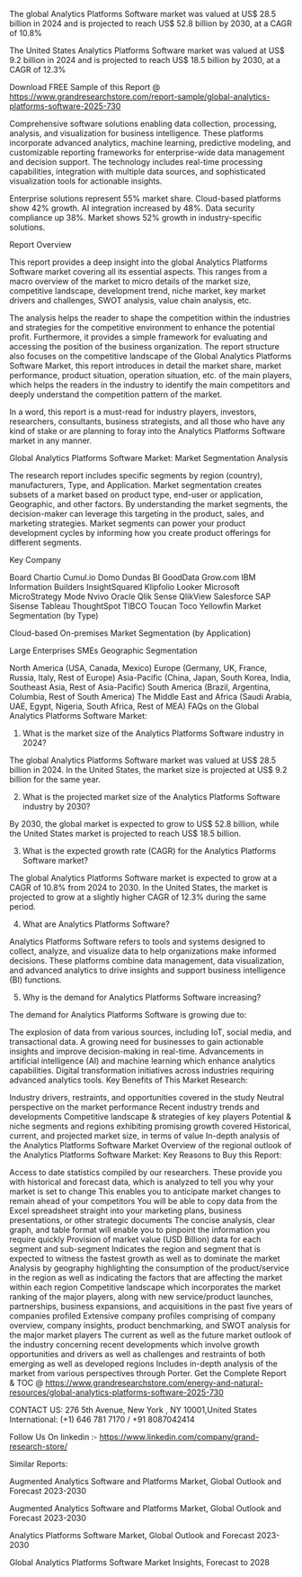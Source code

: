  The global Analytics Platforms Software market was valued at US$ 28.5 billion in 2024 and is projected to reach US$ 52.8 billion by 2030, at a CAGR of 10.8%



The United States Analytics Platforms Software market was valued at US$ 9.2 billion in 2024 and is projected to reach US$ 18.5 billion by 2030, at a CAGR of 12.3%

Download FREE Sample of this Report @ https://www.grandresearchstore.com/report-sample/global-analytics-platforms-software-2025-730




Comprehensive software solutions enabling data collection, processing, analysis, and visualization for business intelligence. These platforms incorporate advanced analytics, machine learning, predictive modeling, and customizable reporting frameworks for enterprise-wide data management and decision support. The technology includes real-time processing capabilities, integration with multiple data sources, and sophisticated visualization tools for actionable insights.



Enterprise solutions represent 55% market share. Cloud-based platforms show 42% growth. AI integration increased by 48%. Data security compliance up 38%. Market shows 52% growth in industry-specific solutions.



Report Overview



This report provides a deep insight into the global Analytics Platforms Software market covering all its essential aspects. This ranges from a macro overview of the market to micro details of the market size, competitive landscape, development trend, niche market, key market drivers and challenges, SWOT analysis, value chain analysis, etc.



The analysis helps the reader to shape the competition within the industries and strategies for the competitive environment to enhance the potential profit. Furthermore, it provides a simple framework for evaluating and accessing the position of the business organization. The report structure also focuses on the competitive landscape of the Global Analytics Platforms Software Market, this report introduces in detail the market share, market performance, product situation, operation situation, etc. of the main players, which helps the readers in the industry to identify the main competitors and deeply understand the competition pattern of the market.



In a word, this report is a must-read for industry players, investors, researchers, consultants, business strategists, and all those who have any kind of stake or are planning to foray into the Analytics Platforms Software market in any manner.



Global Analytics Platforms Software Market: Market Segmentation Analysis



The research report includes specific segments by region (country), manufacturers, Type, and Application. Market segmentation creates subsets of a market based on product type, end-user or application, Geographic, and other factors. By understanding the market segments, the decision-maker can leverage this targeting in the product, sales, and marketing strategies. Market segments can power your product development cycles by informing how you create product offerings for different segments.



Key Company



Board
Chartio
Cumul.io
Domo
Dundas BI
GoodData
Grow.com
IBM
Information Builders
InsightSquared
Klipfolio
Looker
Microsoft
MicroStrategy
Mode
Nvivo
Oracle
Qlik Sense
QlikView
Salesforce
SAP
Sisense
Tableau
ThoughtSpot
TIBCO
Toucan Toco
Yellowfin
Market Segmentation (by Type)



Cloud-based
On-premises
Market Segmentation (by Application)



Large Enterprises
SMEs
Geographic Segmentation



North America (USA, Canada, Mexico)
Europe (Germany, UK, France, Russia, Italy, Rest of Europe)
Asia-Pacific (China, Japan, South Korea, India, Southeast Asia, Rest of Asia-Pacific)
South America (Brazil, Argentina, Columbia, Rest of South America)
The Middle East and Africa (Saudi Arabia, UAE, Egypt, Nigeria, South Africa, Rest of MEA)
FAQs on the Global Analytics Platforms Software Market:

1. What is the market size of the Analytics Platforms Software industry in 2024?



The global Analytics Platforms Software market was valued at US$ 28.5 billion in 2024. In the United States, the market size is projected at US$ 9.2 billion for the same year.

2. What is the projected market size of the Analytics Platforms Software industry by 2030?



By 2030, the global market is expected to grow to US$ 52.8 billion, while the United States market is projected to reach US$ 18.5 billion.

3. What is the expected growth rate (CAGR) for the Analytics Platforms Software market?



The global Analytics Platforms Software market is expected to grow at a CAGR of 10.8% from 2024 to 2030. In the United States, the market is projected to grow at a slightly higher CAGR of 12.3% during the same period.

4. What are Analytics Platforms Software?



Analytics Platforms Software refers to tools and systems designed to collect, analyze, and visualize data to help organizations make informed decisions. These platforms combine data management, data visualization, and advanced analytics to drive insights and support business intelligence (BI) functions.

5. Why is the demand for Analytics Platforms Software increasing?



The demand for Analytics Platforms Software is growing due to:



The explosion of data from various sources, including IoT, social media, and transactional data.
A growing need for businesses to gain actionable insights and improve decision-making in real-time.
Advancements in artificial intelligence (AI) and machine learning which enhance analytics capabilities.
Digital transformation initiatives across industries requiring advanced analytics tools.
Key Benefits of This Market Research:



Industry drivers, restraints, and opportunities covered in the study
Neutral perspective on the market performance
Recent industry trends and developments
Competitive landscape & strategies of key players
Potential & niche segments and regions exhibiting promising growth covered
Historical, current, and projected market size, in terms of value
In-depth analysis of the Analytics Platforms Software Market
Overview of the regional outlook of the Analytics Platforms Software Market:
Key Reasons to Buy this Report:



Access to date statistics compiled by our researchers. These provide you with historical and forecast data, which is analyzed to tell you why your market is set to change
This enables you to anticipate market changes to remain ahead of your competitors
You will be able to copy data from the Excel spreadsheet straight into your marketing plans, business presentations, or other strategic documents
The concise analysis, clear graph, and table format will enable you to pinpoint the information you require quickly
Provision of market value (USD Billion) data for each segment and sub-segment
Indicates the region and segment that is expected to witness the fastest growth as well as to dominate the market
Analysis by geography highlighting the consumption of the product/service in the region as well as indicating the factors that are affecting the market within each region
Competitive landscape which incorporates the market ranking of the major players, along with new service/product launches, partnerships, business expansions, and acquisitions in the past five years of companies profiled
Extensive company profiles comprising of company overview, company insights, product benchmarking, and SWOT analysis for the major market players
The current as well as the future market outlook of the industry concerning recent developments which involve growth opportunities and drivers as well as challenges and restraints of both emerging as well as developed regions
Includes in-depth analysis of the market from various perspectives through Porter.
Get the Complete Report & TOC @ https://www.grandresearchstore.com/energy-and-natural-resources/global-analytics-platforms-software-2025-730
 
 

CONTACT US:
276 5th Avenue, New York , NY 10001,United States
International: (+1) 646 781 7170 / +91 8087042414

Follow Us On linkedin :- https://www.linkedin.com/company/grand-research-store/


Similar Reports:

Augmented Analytics Software and Platforms Market, Global Outlook and Forecast 2023-2030

Augmented Analytics Software and Platforms Market, Global Outlook and Forecast 2023-2030

Analytics Platforms Software Market, Global Outlook and Forecast 2023-2030

Global Analytics Platforms Software Market Insights, Forecast to 2028
